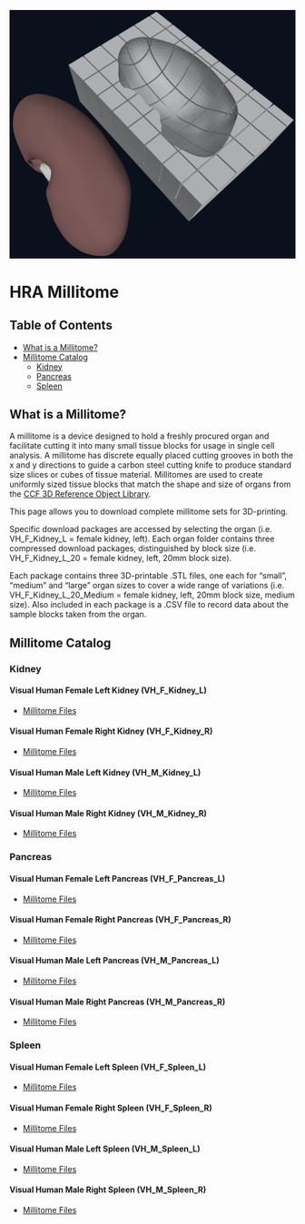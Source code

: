 ![Millitome Example](img/millitome.png)
# HRA Millitome

## Table of Contents

- [What is a Millitome?](#what-is-a-millitome)
- [Millitome Catalog](#millitome-catalog)
  - [Kidney](#kidney)
  - [Pancreas](#pancreas)
  - [Spleen](#spleen)

## What is a Millitome?

A millitome is a device designed to hold a freshly procured organ and facilitate cutting it into many small tissue blocks for usage in single cell analysis. A millitome has discrete equally placed cutting grooves in both the x and y directions to guide a carbon steel cutting knife to produce standard size slices or cubes of tissue material. Millitomes are used to create uniformly sized tissue blocks that match the shape and size of organs from the [CCF 3D Reference Object Library](https://hubmapconsortium.github.io/ccf/pages/ccf-3d-reference-library.html).

This page allows you to download complete millitome sets for 3D-printing.

Specific download packages are accessed by selecting the organ (i.e. VH_F_Kidney_L = female kidney, left).
Each organ folder contains three compressed download packages, distinguished by block size (i.e. VH_F_Kidney_L_20
= female kidney, left, 20mm block size).

Each package contains three 3D-printable .STL files, one each for “small”, “medium” and “large” organ sizes to
cover a wide range of variations (i.e. VH_F_Kidney_L_20_Medium = female kidney, left, 20mm block size, medium size).
Also included in each package is a .CSV file to record data about the sample blocks taken from the organ.

## Millitome Catalog

### Kidney

#### Visual Human Female Left Kidney (VH_F_Kidney_L)

* [Millitome Files](https://github.com/hubmapconsortium/hra-millitome/tree/main/millitomes/VH_F_Kidney_L/)

#### Visual Human Female Right Kidney (VH_F_Kidney_R)

* [Millitome Files](https://github.com/hubmapconsortium/hra-millitome/tree/main/millitomes/VH_F_Kidney_R/)

#### Visual Human Male Left Kidney (VH_M_Kidney_L)

* [Millitome Files](https://github.com/hubmapconsortium/hra-millitome/tree/main/millitomes/VH_M_Kidney_L/)

#### Visual Human Male Right Kidney (VH_M_Kidney_R)

* [Millitome Files](https://github.com/hubmapconsortium/hra-millitome/tree/main/millitomes/VH_M_Kidney_R/)

### Pancreas

#### Visual Human Female Left Pancreas (VH_F_Pancreas_L)

* [Millitome Files](https://github.com/hubmapconsortium/hra-millitome/tree/main/millitomes/VH_F_Pancreas_L/)

#### Visual Human Female Right Pancreas (VH_F_Pancreas_R)

* [Millitome Files](https://github.com/hubmapconsortium/hra-millitome/tree/main/millitomes/VH_F_Pancreas_R/)

#### Visual Human Male Left Pancreas (VH_M_Pancreas_L)

* [Millitome Files](https://github.com/hubmapconsortium/hra-millitome/tree/main/millitomes/VH_M_Pancreas_L)

#### Visual Human Male Right Pancreas (VH_M_Pancreas_R)

* [Millitome Files](https://github.com/hubmapconsortium/hra-millitome/tree/main/millitomes/VH_M_Pancreas_R)

### Spleen

#### Visual Human Female Left Spleen (VH_F_Spleen_L)

* [Millitome Files](https://github.com/hubmapconsortium/hra-millitome/tree/main/millitomes/VH_F_Spleen_L)

#### Visual Human Female Right Spleen (VH_F_Spleen_R)

* [Millitome Files](https://github.com/hubmapconsortium/hra-millitome/tree/main/millitomes/VH_F_Spleen_R)

#### Visual Human Male Left Spleen (VH_M_Spleen_L)

* [Millitome Files](https://github.com/hubmapconsortium/hra-millitome/tree/main/millitomes/VH_M_Spleen_L)

#### Visual Human Male Right Spleen (VH_M_Spleen_R)

* [Millitome Files](https://github.com/hubmapconsortium/hra-millitome/tree/main/millitomes/VH_M_Spleen_R)
